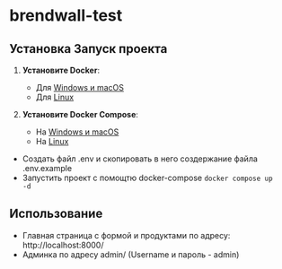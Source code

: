 # brendwall-test

## Установка Запуск проекта

1. **Установите Docker**:
   - Для [Windows и macOS](https://docs.docker.com/desktop/install/)
   - Для [Linux](https://docs.docker.com/engine/install/)

2. **Установите Docker Compose**:
   - На [Windows и macOS](https://docs.docker.com/compose/install/)
   - На [Linux](https://docs.docker.com/compose/install/linux-install/)

 - Создать файл .env и скопировать в него создержание файла .env.example
 - Запустить проект с помощтю docker-compose
<code>docker compose up -d</code>

## Использование
 - Главная страница с формой и продуктами по адресу: http://localhost:8000/
 - Админка по адресу admin/ (Username и пароль - admin)
